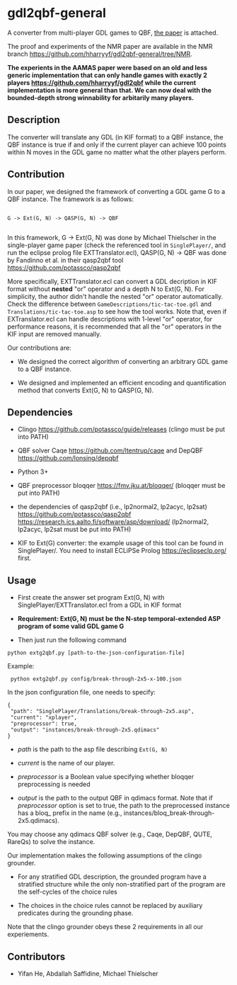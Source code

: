 # gdl2qbf-general

A converter from multi-player GDL games to QBF, [the paper](https://www.ifaamas.org/Proceedings/aamas2024/pdfs/p807.pdf) is attached. 

The proof and experiments of the NMR paper are available in the NMR branch https://github.com/hharryyf/gdl2qbf-general/tree/NMR.


**The experients in the AAMAS paper were based on an old and less generic implementation that can only handle games with exactly 2 players https://github.com/hharryyf/gdl2qbf while the current implementation is more general than that. We can now deal with the bounded-depth strong winnability for arbitarily many players.**

## Description

The converter will translate any GDL (in KIF format) to a QBF instance, the QBF instance is true if and only if the current player can achieve 100 points within N moves in the GDL game no matter what the other players perform.

## Contribution

In our paper, we designed the framework of converting a GDL game G to a QBF instance.
The framework is as follows:
```

G -> Ext(G, N) -> QASP(G, N) -> QBF


```

In this framework, G -> Ext(G, N) was done by Michael Thielscher in the single-player game paper (check the referenced tool in ```SinglePlayer/```, and run the eclipse prolog file EXTTranslator.ecl), QASP(G, N) -> QBF was done by Fandinno et al. in their qasp2qbf tool https://github.com/potassco/qasp2qbf

More specifically, EXTTranslator.ecl can convert a GDL decription in KIF format without **nested** "or" operator and a depth N to Ext(G, N). For simplicity, the author didn't handle the nested "or" operator automatically. Check the difference between ```GameDescriptions/tic-tac-toe.gdl``` and ```Translations/tic-tac-toe.asp``` to see how the tool works. Note that, even if EXTranslator.ecl can handle descriptions with 1-level "or" operator, for performance reasons, it is recommended that all the "or" operators in the KIF input are removed manually.

Our contributions are:

* We designed the correct algorithm of converting an arbitrary GDL game to a QBF instance.

* We designed and implemented an efficient encoding and quantification method that converts Ext(G, N) to QASP(G, N).


## Dependencies

* Clingo https://github.com/potassco/guide/releases (clingo must be put into PATH)

* QBF solver Caqe https://github.com/ltentrup/caqe and DepQBF  https://github.com/lonsing/depqbf 

* Python 3+

* QBF preprocessor bloqqer  https://fmv.jku.at/bloqqer/ (bloqqer must be put into PATH)

* the dependencies of qasp2qbf (i.e., lp2normal2, lp2acyc, lp2sat) https://github.com/potassco/qasp2qbf https://research.ics.aalto.fi/software/asp/download/ (lp2normal2, lp2acyc, lp2sat must be put into PATH)

* KIF to Ext(G) converter: the example usage of this tool can be found in SinglePlayer/. You need to install ECLiPSe Prolog https://eclipseclp.org/ first.

## Usage

* First create the answer set program Ext(G, N) with SinglePlayer/EXTTranslator.ecl from a GDL in KIF format

* **Requirement: Ext(G, N) must be the N-step temporal-extended ASP program of some valid GDL game G**


* Then just run the following command

```
python extg2qbf.py [path-to-the-json-configuration-file]

```

Example:

```
 python extg2qbf.py config/break-through-2x5-x-100.json  

```

In the json configuration file, one needs to specify:

```
{
 "path": "SinglePlayer/Translations/break-through-2x5.asp",
 "current": "xplayer",
 "preprocessor": true,
 "output": "instances/break-through-2x5.qdimacs"
}
```

- *path* is the path to the asp file describing ```Ext(G, N)```

- *current* is the name of our player. 

- *preprocessor* is a Boolean value specifying whether bloqqer preprocessing is needed

- *output* is the path to the output QBF in qdimacs format. Note that if *preprocessor* option is set to true, the path to the preprocessed instance has a bloq_ prefix in the name (e.g., instances/bloq_break-through-2x5.qdimacs).

You may choose any qdimacs QBF solver (e.g., Caqe, DepQBF, QUTE, RareQs) to solve the instance.


Our implementation makes the following assumptions of the clingo grounder. 

- For any stratified GDL description, the grounded program have a stratified structure while
the only non-stratified part of the program are the self-cycles of the choice rules

- The choices in the choice rules cannot be replaced by auxiliary predicates during the grounding phase.

Note that the clingo grounder obeys these 2 requirements in all our experiements. 


## Contributors

* Yifan He, Abdallah Saffidine, Michael Thielscher

